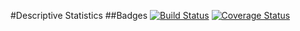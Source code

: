 #Descriptive Statistics
##Badges
[![Build Status](https://travis-ci.org/nogibjj/mjh140---MiniProject2.svg?branch=master)](https://travis-ci.org/nogibjj/mjh140---MiniProject2)
[![Coverage Status](https://codecov.io/gh/nogibjj/mjh140---MiniProject2/branch/master/graph/badge.svg)](https://codecov.io/gh/nogibjj/mjh140---MiniProject2)
